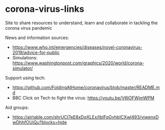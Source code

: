 # corona-virus-links
Site to share resources to understand, learn and collaborate in tackling the corona virus pandemic

News and information sources:
- https://www.who.int/emergencies/diseases/novel-coronavirus-2019/advice-for-public
- Simulations: https://www.washingtonpost.com/graphics/2020/world/corona-simulator/

Support using tech:
- https://github.com/FoldingAtHome/coronavirus/blob/master/README.md
- BBC Click on Tech to fight the virus: https://youtu.be/V6IOFWjmWPM

Aid groups:
- https://airtable.com/shrUCI7eE8xDqXLEx/tblFqGvhbICXwl493/viwenxDwDhhfOUiQu?blocks=hide
